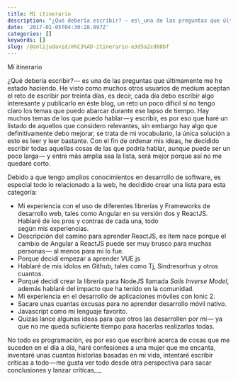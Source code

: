 ```yaml
---
title: Mí itinerario
description: "¿Qué debería escribir? — es\_una de las preguntas que últimamente me he estado haciendo. He visto como muchos otros usuarios de medium…"
date: '2017-01-05T04:30:28.997Z'
categories: []
keywords: []
slug: /@anlijudavid/m%C3%AD-itinerario-e3d5a2cd08bf
---
```


Mí itinerario

¿Qué debería escribir? — es una de las preguntas que últimamente me he estado haciendo. He visto como muchos otros usuarios de medium aceptan el reto de escribir por treinta días, es decir, cada día debo escribir algo interesante y publicarlo en éste blog, un reto un poco difícil sí no tengo claro los temas que puedo abarcar durante ese lapso de tiempo. Hay muchos temas de los que puedo hablar — y escribir, es por eso que haré un listado de aquellos que considero relevantes, sin embargo hay algo que definitivamente debo mejorar, se trata de mi vocabulario, la única solución a esto es leer y leer bastante. Con el fin de ordenar mis ideas, he decidido escribir todas aquellas cosas de las que podría hablar, aunque puede ser un poco larga — y entre más amplia sea la lista, será mejor porque así no me quedaré corto.

Debido a que tengo amplios conocimientos en desarrollo de software, es especial todo lo relacionado a la web, he decidido crear una lista para esta categoría:

*   Mi experiencia con el uso de diferentes librerías y Frameworks de desarrollo web, tales como Angular en su versión dos y ReactJS. Hablaré de los pros y contras de cada una, todo según mis experiencias.
*   Descripción del camino para aprender ReactJS, es ítem nace porque el cambio de Angular a ReactJS puede ser muy brusco para muchas personas — al menos para mi lo fue.
*   Porque decidí empezar a aprender VUE.js
*   Hablaré de mis ídolos en Github, tales como Tj, Sindresorhus y otros cuantos.
*   Porqué decidí crear la librería para NodeJS llamada _Sails Inverse Model_, además hablaré del impacto que ha tenido en la comunidad.
*   Mi experiencia en el desarrollo de aplicaciones móviles con Ionic 2.
*   Sacare unas cuantas excusas para no aprender desarrollo móvil nativo.
*   Javascript como mí lenguaje favorito.
*   Quizás lance algunas ideas para que otros las desarrollen por mí — ya que no me queda suficiente tiempo para hacerlas realizarlas todas.

No todo es programación, es por eso que escribiré acerca de cosas que me suceden en el día a día, haré confesiones a una mujer que me encanta, inventaré unas cuantas historias basadas en mi vida, intentaré escribir críticas a todo — me gusta ver todo desde otra perspectiva para sacar conclusiones y lanzar críticas_._